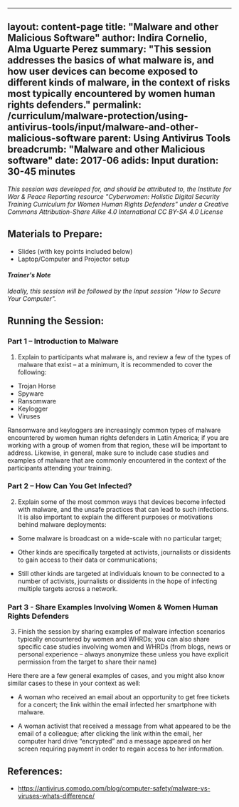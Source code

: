 
---
layout: content-page
title: "Malware and other Malicious Software"
author: Indira Cornelio, Alma Uguarte Perez
summary: "This session addresses the basics of what malware is, and how user devices can become exposed to different kinds of malware, in the context of risks most typically encountered by women human rights defenders."
permalink: /curriculum/malware-protection/using-antivirus-tools/input/malware-and-other-malicious-software
parent: Using Antivirus Tools
breadcrumb: "Malware and other Malicious software"
date: 2017-06
adids: Input
duration: 30-45 minutes
---
*This session was developed for, and should be attributed to, the Institute for War & Peace Reporting resource "Cyberwomen: Holistic Digital Security Training Curriculum for Women Human Rights Defenders" under a Creative Commons Attribution-Share Alike 4.0 International CC BY-SA 4.0 License*

## Materials to Prepare: 
- Slides (with key points included below)
- Laptop/Computer and Projector setup


#### *Trainer's Note*
*Ideally, this session will be followed by the Input session "How to Secure Your Computer".*

 
## Running the Session:

### Part 1 – Introduction to Malware
1. Explain to participants what malware is, and review a few of the types of malware that exist – at a minimum, it is recommended to cover the following:
- Trojan Horse
- Spyware
- Ransomware
- Keylogger	
- Viruses

Ransomware and keyloggers are increasingly common types of malware encountered by women human rights defenders in Latin America; if you are working with a group of women from that region, these will be important to address. Likewise, in general, make sure to include case studies and examples of malware that are commonly encountered in the context of the participants attending your training.
	
### Part 2 – How Can You Get Infected?
2. Explain some of the most common ways that devices become infected with malware, and the unsafe practices that can lead to such infections. It is also important to explain the different purposes or motivations behind malware deployments:
- Some malware is broadcast on a wide-scale with no particular target; 

- Other kinds are specifically targeted at activists, journalists or dissidents to gain access to their data or communications; 

- Still other kinds are targeted at individuals known to be connected to a number of activists, journalists or dissidents in the hope of infecting multiple targets across a network.

### Part 3 - Share Examples Involving Women & Women Human Rights Defenders
3. Finish the session by sharing examples of malware infection scenarios typically encountered by women and WHRDs; you can also share specific case studies involving women and WHRDs (from blogs, news or personal experience – always anonymize these unless you have explicit permission from the target to share their name) 

Here there are a few general examples of cases, and you might also know similar cases to these in your context as well:

- A woman who received an email about an opportunity to get free tickets for a concert; the link within the email infected her smartphone with malware.

- A woman activist that received a message from what appeared to be the email of a colleague; after clicking the link within the email, her computer hard drive “encrypted” and a message appeared on her screen requiring payment in order to regain access to her information. 	


## References:
- https://antivirus.comodo.com/blog/computer-safety/malware-vs-viruses-whats-difference/
